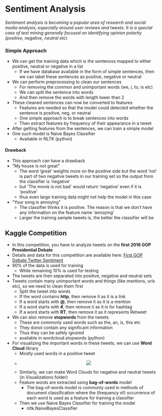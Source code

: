 # Sentiment Analysis

*Sentiment analysis is becoming a popular area of research and social media analysis, especially around user reviews and tweets. It is a special case of text mining generally focused on identifying opinion polarity (positive, negative, neutral etc)*

### Simple Approach

* We can get the training data which is the sentences mapped to either positive, neutral or negative in a list
  * If we have database available in the form of simple sentences, then we can label these sentences as positive, negative or neutral
* We can perform preprocessing to clean our sentences
  * For removing the common and unimportant words (we, i, to, is etc)
  * We can split the sentence into words
  * And then remove the words with length lower than 2
* These cleaned sentences can now be converted to features
  * Features are needed so that the model could detected whether the sentence is positive, neg, or neutral
  * One simple approach is to break sentences into words
  * Then extract features by frequency of their appearance in a tweet
* After getting features from the sentences, we can train a simple model
* One such model is Naive Bayes Classifier
  * Available in NLTK (python)
  
#### Drawback
* This approach can have a drawback
* "My house is not great"
  * The word ‘great’ weights more on the positive side but the word ‘not’ is part of two negative tweets in our training set so the output from the classifier is ‘negative’
  * but 'The movie is not bad' would return ‘negative’ even if it is ‘positive’
  * thus even large training data might not help the model in this case
* "Your song is annoying"
  * The classifier thinks it is positive. The reason is that we don’t have any information on the feature name ‘annoying’
  * Larger the training sample tweets is, the better the classifier will be
  
## Kaggle Competition
* In this competition, you have to analyze tweets on the **first 2016 GOP Presidential Debate**
* Details and data for this competition are available here: [First GOP Debate Twitter Sentiment](https://www.kaggle.com/crowdflower/first-gop-debate-twitter-sentiment/home)
* 90% of the data is used for training
  * While remaining 10% is used for testing
* The tweets are then separated into positive, negative and neutral sets
* Tweets contain many unimportant words and things (like mentions, urls etc), so we need to clean them first
  * Split the tweet into words
  * If the word contains **http**, then remove it as it is a link
  * If a word starts with **@**, then remove it as it is a mention
  * If a word starts with **#**, then remove it as it is for hashtag
  * If a word starts with **RT**, then remove it as it represents Retweet
* We can also remove **stopwords** from the tweets
  * These are commonly used words such as the, an, is, this etc
  * They donot contain any significant information
  * Thus they can be safely ignored
  * available in wordcloud.stopwords (python)
* For visualizing the important words in these tweets, we can use **Word Cloud** library
  * Mostly used words in a positive tweet
  * <p align="center"><img src="https://raw.githubusercontent.com/srafay/Twitter-Sentiment-Analysis/master/Kaggle/visualizations/positiveWords_Cloud.png"></p>
  * Similarly, we can make Word Clouds for negative and neutral tweets (in Visualizations folder)
  * Feature words are extracted using **bag-of-words** model
    * The bag-of-words model is commonly used in methods of document classification where the (frequency of) occurrence of each word is used as a feature for training a classifier
  * Then we use Naive Bayes Classifier for training the model
    * nltk.NaiveBayesClassifier
  
  
  
  
  
  
  
  
  
  
  
  
  
  
  
  
  
